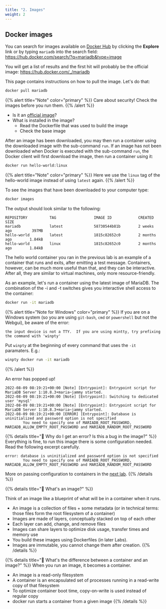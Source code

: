 ```yaml
---
title: "2. Images"
weight: 2
---
```


## Docker images

You can search for images available on [Docker Hub](https://hub.docker.com) by clicking the **Explore** link or by typing `mariadb` into the search field: <https://hub.docker.com/search/?q=mariadb&type=image>

You will get a list of results and the first hit will probably be the official image: <https://hub.docker.com/_/mariadb>

This page contains instructions on how to pull the image. Let's do that:

```bash
docker pull mariadb
```

{{% alert title="Note" color="primary" %}}
Care about security! Check the images before you run them.
{{% /alert %}}

* Is it an [official image](https://docs.docker.com/docker-hub/official_images/)?
* What is installed in the image?
  * Read the Dockerfile that was used to build the image
  * Check the base image

After an image has been downloaded, you may then run a container using the downloaded image with the sub-command `run`. If an image has not been downloaded when Docker is executed with the sub-command `run`, the Docker client will first download the image, then run a container using it:

```bash
docker run hello-world:linux
```

{{% alert title="Note" color="primary" %}}
Here we use the `linux` tag of the hello-world image instead of using `latest` again.
{{% /alert %}}

To see the images that have been downloaded to your computer type:

```bash
docker images
```

The output should look similar to the following:

```
REPOSITORY          TAG                 IMAGE ID            CREATED             SIZE
mariadb             latest              58730544b81b        2 weeks ago         397MB
hello-world         latest              1815c82652c0        2 months ago        1.84kB
hello-world         linux               1815c82652c0        2 months ago        1.84kB
```

The hello world container you ran in the previous lab is an example of a container that runs and exits, after emitting a test message. Containers, however, can be much more useful than that, and they can be interactive. After all, they are similar to virtual machines, only more resource-friendly.

As an example, let's run a container using the latest image of MariaDB. The combination of the -i and -t switches gives you interactive shell access to the container:

```bash
docker run -it mariadb
```

{{% alert title="Note for Windows" color="primary" %}}
If you are on a Windows system (so you are using `git-bash`, `cmd` or `powershell` but not the Webgui), be aware of the error:

```
the input device is not a TTY.  If you are using mintty, try prefixing the command with 'winpty'
```

Put `winpty` at the beginning of every command that uses the `-it` paramaters. E.g.:

```bash
winpty docker run -it mariadb
```

{{% /alert %}}

An error has popped up!

```
2022-08-09 08:19:21+00:00 [Note] [Entrypoint]: Entrypoint script for MariaDB Server 1:10.8.3+maria~jammy started.
2022-08-09 08:19:21+00:00 [Note] [Entrypoint]: Switching to dedicated user 'mysql'
2022-08-09 08:19:21+00:00 [Note] [Entrypoint]: Entrypoint script for MariaDB Server 1:10.8.3+maria~jammy started.
2022-08-09 08:19:21+00:00 [ERROR] [Entrypoint]: Database is uninitialized and password option is not specified
        You need to specify one of MARIADB_ROOT_PASSWORD, MARIADB_ALLOW_EMPTY_ROOT_PASSWORD and MARIADB_RANDOM_ROOT_PASSWORD
```

{{% details title="🤔 Why do I get an error? Is this a bug in the image?" %}}
Everything is fine, to run this image there is some configuration needed. Read the following excerpt carefully.

```
error: database is uninitialized and password option is not specified
        You need to specify one of MARIADB_ROOT_PASSWORD, MARIADB_ALLOW_EMPTY_ROOT_PASSWORD and MARIADB_RANDOM_ROOT_PASSWORD
```
More on passing configuration to containers in the [next lab](../03/).
{{% /details %}}

{{% details title="🤔 What's an image?" %}}

Think of an image like a blueprint of what will be in a container when it runs.

* An image is a collection of files + some metadata (or in technical terms: those files form the root filesystem of a container)
* Images are made of layers, conceptually stacked on top of each other
* Each layer can add, change, and remove files
* Images can share layers to optimize disk usage, transfer times and memory use
* You build these images using Dockerfiles (in later Labs).
* Images are immutable, you cannot change them after creation.
{{% /details %}}

{{% details title="🤔 What's the difference between a container and an image?" %}}
When you run an image, it becomes a container.

* An image is a read-only filesystem
* A container is an encapsulated set of processes running in a read-write copy of that filesystem
* To optimize container boot time, copy-on-write is used instead of regular copy
* docker run starts a container from a given image
{{% /details %}}
